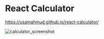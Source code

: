 # React Calculator

https://usamahmud.github.io/react-calculator/

![calculator_screenshot](https://user-images.githubusercontent.com/112635095/189513003-f9746b56-0f5a-4532-8488-024f6ee1cd03.png)
